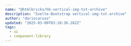```yaml
---
name: "@htmlbricks/hb-vertical-img-txt-archive"
description: "Svelte-Bootstrap vertical-img-txt-archive"
author: "dariocaruso"
updated: "2025-03-09T03:10:36.262Z"
tags: 
  - ui
  - component-library
---
```

